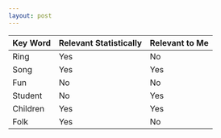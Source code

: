 ```yaml
---
layout: post
---
```


Key Word | Relevant Statistically | Relevant to Me
------------ | ------------- | -------------
Ring | Yes | No
Song | Yes | Yes
Fun | No | No
Student | No | Yes
Children | Yes | Yes
Folk | Yes | No
